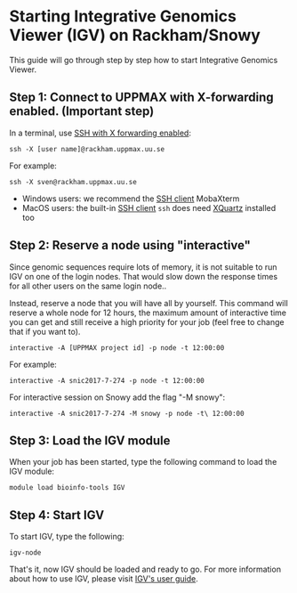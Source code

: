 # Starting Integrative Genomics Viewer (IGV) on Rackham/Snowy

This guide will go through step by step how to start Integrative Genomics Viewer.

## Step 1: Connect to UPPMAX with X-forwarding enabled. (Important step)

In a terminal, use [SSH with X forwarding enabled](../software/ssh_x_forwarding.md):

```console
ssh -X [user name]@rackham.uppmax.uu.se
```

For example:

```
ssh -X sven@rackham.uppmax.uu.se
```

- Windows users: we recommend the [SSH client](../software/ssh_client.md) MobaXterm
- MacOS users: the built-in [SSH client](../software/ssh_client.md) `ssh` does need [XQuartz](https://www.xquartz.org/) installed too

## Step 2: Reserve a node using "interactive"

Since genomic sequences require lots of memory, it is not suitable to run IGV on one of the login nodes. That would slow down the response times for all other users on the same login node..

Instead, reserve a node that you will have all by yourself. This command will reserve a whole node for 12 hours, the maximum amount of interactive time you can get and still receive a high priority for your job (feel free to change that if you want to).

```console
interactive -A [UPPMAX project id] -p node -t 12:00:00
```

For example:

```console
interactive -A snic2017-7-274 -p node -t 12:00:00
```

For interactive session on Snowy add the flag "-M snowy":

```console
interactive -A snic2017-7-274 -M snowy -p node -t\ 12:00:00
```

## Step 3: Load the IGV module

When your job has been started, type the following command to load the IGV module:

```console
module load bioinfo-tools IGV
```

## Step 4: Start IGV

To start IGV, type the following:

```console
igv-node
```

That's it, now IGV should be loaded and ready to go. For more information about how to use IGV, please visit [IGV's user guide](https://igv.org/doc/desktop/).
